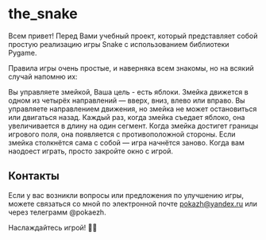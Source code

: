 # the_snake

Всем привет! Перед Вами учебный проект, который представляет собой простую реализацию игры Snake с использованием библиотеки Pygame. 

Правила игры очень простые, и наверняка всем знакомы, но на всякий случай напомню их:

Вы управляете змейкой, Ваша цель - есть яблоки.
Змейка движется в одном из четырёх направлений — вверх, вниз, влево или вправо. Вы управляете направлением движения, но змейка не может остановиться или двигаться назад.
Каждый раз, когда змейка съедает яблоко, она увеличивается в длину на один сегмент.
Когда змейка достигет границы игрового поля, она появляется с противоположной стороны. 
Если змейка столкнётся сама с собой — игра начнётся заново.
Когда вам наодоест играть, просто закройте окно с игрой. 




## Контакты
Если у вас возникли вопросы или предложения по улучшению игры, можете связаться со мной по электронной почте pokazh@yandex.ru или через телеграмм @pokaezh.

Наслаждайтесь игрой! 🐍🍎
